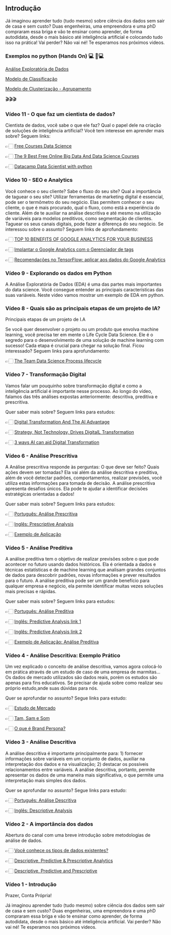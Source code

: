 ## Introdução

Já imaginou aprender tudo (tudo mesmo) sobre ciência dos dados sem sair de casa e sem custo?
Duas engenheiras, uma empreendora e uma phD compraram essa briga e vão te ensinar como aprender, de forma autodidata, desde o mais básico até inteligência artificial e colocando tudo isso na prática!
Vai perder? Não vai né! Te esperamos nos próximos videos.


### Exemplos no python (Hands On) 💻 🤖💻

[Análise Exploratória de Dados](https://github.com/ContaPropria/Python)

[Modelo de Classificação](https://github.com/ContaPropria/Classification_ML)

[Modelo de Clusterização - Agrupamento](https://github.com/ContaPropria/Clustering)


🎬🎬🎬
### Vídeo 11 - O que faz um cientista de dados?

Cientista de dados, você sabe o que ele faz? Qual o papel dele na criação de soluções de inteligência artificial?
Você tem interesse em aprender mais sobre?
Seguem links:

👉🏻 [Free Courses Data Science](https://pt.coursera.org/courses?query=free%20courses%20data%20science)

👉🏻 [The 9 Best Free Online Big Data And Data Science Courses](https://www.google.com.br/amp/s/www.forbes.com/sites/bernardmarr/2017/06/06/the-9-best-free-online-big-data-and-data-science-courses/amp/)

👉🏻 [Datacamp Data Scientist with python](https://www.datacamp.com/tracks/data-scientist-with-python)

### Vídeo 10 - SEO e Analytics

Você conhece o seu cliente? Sabe o fluxo do seu site?
Qual a importância de taguear o seu site?
Utilizar ferramentas de marketing digital é essencial, pode ser o termômetro do seu negócio. Elas permitem conhecer o seu cliente, o que é mais procurado, qual o fluxo, como está a experiência do cliente. Além de te auxiliar na análise descritiva e até mesmo na utilização de variáveis para modelos preditivos, como segmentação de clientes.
Taguear os seus canais digitais, pode fazer a diferença do seu negócio.
Se interessou sobre o assunto? Seguem links de aprofundamento:

👉🏻 [TOP 10 BENEFITS OF GOOGLE ANALYTICS FOR YOUR BUSINESS](https://blog.apruve.com/10-benefits-of-google-analytics-for-business)

👉🏻 [Implantar o Google Analytics com o Gerenciador de tags](https://support.google.com/tagmanager/answer/6107124?hl=pt-BR)

👉🏻 [Recomendações no TensorFlow: aplicar aos dados do Google Analytics](https://cloud.google.com/solutions/machine-learning/recommendation-system-tensorflow-apply-to-analytics-data?hl=pt-br)


### Vídeo 9 - Explorando os dados em Python

A Análise Exploratória de Dados (EDA) é uma das partes mais importantes do data science. Você consegue entender as principais características das suas variáveis. Neste video vamos mostrar um exemplo de EDA em python.

### Vídeo 8 - Quais são as principais etapas de um projeto de IA?
Principais etapas de um projeto de I.A

Se você quer desenvolver o projeto ou um produto que envolva machine learning, você precisa ter em mente o Life Cycle Data Science. Ele é o segredo para o desenvolvimento de uma solução de machine learning com sucesso! Cada etapa é crucial para chegar na solução final.
Ficou interessado? Seguem links para aprofundamento:

👉🏻 [The Team Data Science Process lifecycle](https://docs.microsoft.com/en-us/azure/machine-learning/team-data-science-process/lifecycle)


### Vídeo 7 - Transformação Digital

Vamos falar um pouquinho sobre transformação digital e como a inteligência artificial é importante nesse processo. Ao longo do vídeo, falamos das três análises expostas anteriormente: descritiva, preditiva e prescritiva.

Quer saber mais sobre? Seguem links para estudos:

👉🏻 [Digital Transformation And The AI Advantage](https://www.digitalistmag.com/cio-knowledge/2019/07/23/digital-transformation-ai-advantage-06199626)

👉🏻 [Strategy, Not Technology, Drives DigitalL Transformation](https://sloanreview.mit.edu/projects/strategy-drives-digital-transformation/)

👉🏻 [3 ways AI can aid Digital Transformation](https://towardsdatascience.com/3-ways-ai-aids-digital-transformation-4a5965708c45)

### Vídeo 6 - Análise Prescritiva

A Análise prescritiva responde às perguntas: O que deve ser feito? Quais ações devem ser tomadas? Ela vai além da análise descritiva e preditiva, além de você detectar padrões, comportamentos, realizar previsões, você utiliza estas informações para tomada de decisão. A análise prescritiva apresenta desafios únicos. Ela pode te ajudar a identificar decisões estratégicas orientadas a dados!

Quer saber mais sobre? Seguem links para estudos:

👉🏻 [Português: Análise Prescritiva](https://medium.com/@edselferri/an%C3%A1lise-preditiva-ou-prescritiva-sua-empresa-precisa-de-ambos-63b49caf09cf)

👉🏻 [Inglês: Prescriptive Analysis ](https://www.gurobi.com/company/about-gurobi/prescriptive-analytics/)

👉🏻 [Exemplo de Aplicação](https://towardsdatascience.com/top-5-issues-with-prescriptive-analytics-and-how-to-overcome-them-6f5cada83aa4)


### Vídeo 5 - Análise Preditiva

A análise preditiva tem o objetivo de realizar previsões sobre o que pode acontecer no futuro usando dados históricos. Ela é orientada a dados e técnicas estatísticas e de machine learning que analisam grandes conjuntos de dados para descobrir padrões, novas informações e prever resultados para o futuro. A análise preditiva pode ser um grande benefício para qualquer empresa e negócio, ela permite identificar muitas vezes soluções mais precisas e rápidas.

Quer saber mais sobre? Seguem links para estudos:

👉🏻 [Português: Análise Preditiva]( https://www.ibm.com/developerworks/br/industry/library/ba-predictive-analytics1/index.html)

👉🏻 [Inglês: Predictive Analysis link 1](https://medium.com/my-data-camp-journey/predictive-analysis-in-python-97ca5b64e97f)

👉🏻 [Inglês: Predictive Analysis link 2](https://towardsdatascience.com/predictive-analytics-predicting-consumer-behavior-with-data-analytics-8ca51abb8dc2)

👉🏻 [Exemplo de Aplicação: Análise Preditiva](https://medium.com/datadriveninvestor/a-simple-guide-to-creating-predictive-models-in-python-part-1-8e3ddc3d7008)

### Vídeo 4 - Análise Descritiva: Exemplo Prático

Um vez explicado o conceito de análise descritiva, vamos agora colocá-lo em prática através de um estudo de caso de uma empresa de marmitas... 
Os dados de mercado utilizados são dados reais, porém os estudos são apenas para fins educativos. Se precisar de ajuda sobre como realizar seu próprio estudo,ande suas dúvidas para nós.

Quer se aprofundar no assunto? Segue links para estudo:

👉🏻 [Estudo de Mercado](https://rockcontent.com/blog/estudo-de-mercado/)

👉🏻 [Tam, Sam e Som](https://rockcontent.com/blog/tam-sam-som/)

👉🏻 [O que é Brand Persona?](https://www.notopo.com/blog/o-que-e-brand-persona/)

### Vídeo 3 - Análise Descritiva

A análise descritiva é importante principalmente para: 1) fornecer informações sobre variáveis em um conjunto de dados, auxiliar na interpretação dos dados e na visualização; 2) destacar os possíveis relacionamentos entre variáveis.
A análise descritiva, portanto, permite apresentar os dados de uma maneira mais significativa, o que permite uma interpretação mais simples dos dados.

Quer se aprofundar no assunto? Segue links para estudo:

👉🏻 [Português: Análise Descritiva](https://biostatistics-uem.github.io/Bio/descritiva.html)

👉🏻 [Inglês: Descriptive Analysis ](https://towardsdatascience.com/understanding-descriptive-statistics-c9c2b0641291)


### Vídeo 2 - A importância dos dados

Abertura do canal com uma breve introdução sobre metodologias de análise de dados.

👉🏻 [Você conhece os tipos de dados existentes?](https://www.reamp.com.br/blog/2017/07/voce-conhece-quais-sao-os-tipos-de-dados-existentes/)

👉🏻 [Descriptive, Predictive & Prescriptive Analytics](https://studyonline.unsw.edu.au/blog/descriptive-predictive-prescriptive-analytics)

👉🏻 [Descriptive, Predictive and Prescriptive](https://www.gurobi.com/company/about-gurobi/prescriptive-analytics/)


### Vídeo 1 - Introdução

Prazer, Conta Própria!

Já imaginou aprender tudo (tudo mesmo) sobre ciência dos dados sem sair de casa e sem custo?
Duas engenheiras, uma empreendora e uma phD compraram essa briga e vão te ensinar como aprender, de forma autodidata, desde o mais básico até inteligência artificial.
Vai perder? Não vai né! Te esperamos nos próximos videos.



